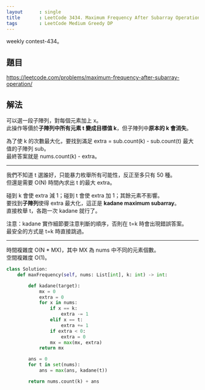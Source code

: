 ```yaml
---
layout      : single
title       : LeetCode 3434. Maximum Frequency After Subarray Operation
tags        : LeetCode Medium Greedy DP
---
```

weekly contest-434。

## 題目

<https://leetcode.com/problems/maximum-frequency-after-subarray-operation/>

## 解法

可以選一段子陣列，對每個元素加上 x。  
此操作等價於**子陣列中所有元素 t 變成目標值 k**，但子陣列中**原本的 k 會消失**。  

為了使 k 的次數最大化，要找到滿足 extra = sub.count(k) - sub.count(t) 最大值的子陣列 sub。  
最終答案就是 nums.count(k) - extra。  

---

我們不知道 t 選誰好，只能暴力枚舉所有可能性，反正至多只有 50 種。  
但還是需要 O(N) 時間內求出 t 的最大 extra。  

碰到 k 會使 extra 減 1；碰到 t 會使 extra 加 1；其餘元素不影響。  
要找到**子陣列**使得 extra 最大化，這正是 **kadane maximum subarray**。  
直接枚舉 t，各跑一次 kadane 就行了。  

注意：kadane 實作細節要注意判斷的順序，否則在 t=k 時會出現錯誤答案。  
最安全的方式是 t=k 時直接跳過。  

---

時間複雜度 O(N \* MX)，其中 MX 為 nums 中不同的元素個數。  
空間複雜度 O(1)。  

```python
class Solution:
    def maxFrequency(self, nums: List[int], k: int) -> int:

        def kadane(target):
            mx = 0
            extra = 0
            for x in nums:
                if x == k:
                    extra -= 1
                elif x == t:
                    extra += 1
                if extra < 0:
                    extra = 0
                mx = max(mx, extra)
            return mx

        ans = 0
        for t in set(nums):
            ans = max(ans, kadane(t))

        return nums.count(k) + ans
```
